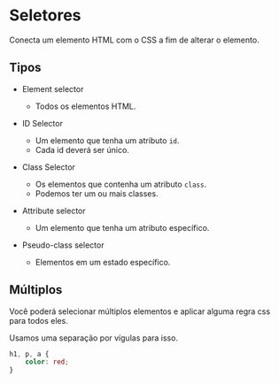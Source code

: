 # Seletores

Conecta um elemento HTML com o CSS a fim de alterar o elemento.


## Tipos

* Element selector
    - Todos os elementos HTML.

* ID Selector
    - Um elemento que tenha um atributo `id`.
    - Cada id deverá ser único.

* Class Selector
    - Os elementos que contenha um atributo `class`.
    - Podemos ter um ou mais classes.

* Attribute selector
    - Um elemento que tenha um atributo específico.

* Pseudo-class selector
    - Elementos em um estado específico.

## Múltiplos

Você poderá selecionar múltiplos elementos e aplicar alguma regra css para todos eles.

Usamos uma separação por vígulas para isso.

```css
h1, p, a {
    color: red;
}
```


